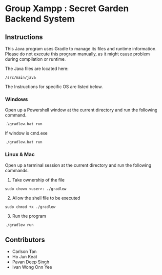 # Group Xampp : Secret Garden Backend System 

## Instructions

This Java program uses Gradle to manage its files and runtime information. 
Please do not execute this program manually, as it might cause problem during compilation
or runtime. 

The Java files are located here:
```shell
/src/main/java
```

The Instructions for specific OS are listed below.

### Windows
Open up a Powershell window at the current directory and run the following command.

```shell
.\gradlew.bat run
```

If window is cmd.exe
```shell
./gradlew.bat run
```

### Linux & Mac
Open up a terminal session at the current directory and run the following commands.

1. Take ownership of the file
```shell
sudo chown <user>: ./gradlew
```
2. Allow the shell file to be executed
```shell
sudo chmod +x ./gradlew
```
3. Run the program
```
./gradlew run
```

## Contributors

- Carlson Tan
- Ho Jun Keat
- Pavan Deep Singh
- Ivan Wong Onn Yee
